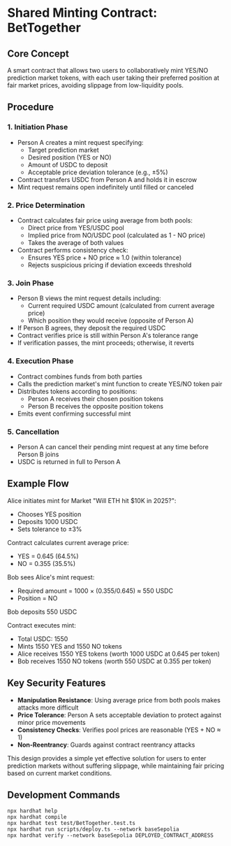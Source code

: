 # Shared Minting Contract: BetTogether

## Core Concept

A smart contract that allows two users to collaboratively mint YES/NO prediction market tokens, with each user taking their preferred position at fair market prices, avoiding slippage from low-liquidity pools.

## Procedure

### 1. Initiation Phase

- Person A creates a mint request specifying:
  - Target prediction market
  - Desired position (YES or NO)
  - Amount of USDC to deposit
  - Acceptable price deviation tolerance (e.g., ±5%)
- Contract transfers USDC from Person A and holds it in escrow
- Mint request remains open indefinitely until filled or canceled

### 2. Price Determination

- Contract calculates fair price using average from both pools:
  - Direct price from YES/USDC pool
  - Implied price from NO/USDC pool (calculated as 1 - NO price)
  - Takes the average of both values
- Contract performs consistency check:
  - Ensures YES price + NO price ≈ 1.0 (within tolerance)
  - Rejects suspicious pricing if deviation exceeds threshold

### 3. Join Phase

- Person B views the mint request details including:
  - Current required USDC amount (calculated from current average price)
  - Which position they would receive (opposite of Person A)
- If Person B agrees, they deposit the required USDC
- Contract verifies price is still within Person A's tolerance range
- If verification passes, the mint proceeds; otherwise, it reverts

### 4. Execution Phase

- Contract combines funds from both parties
- Calls the prediction market's mint function to create YES/NO token pair
- Distributes tokens according to positions:
  - Person A receives their chosen position tokens
  - Person B receives the opposite position tokens
- Emits event confirming successful mint

### 5. Cancellation

- Person A can cancel their pending mint request at any time before Person B joins
- USDC is returned in full to Person A

## Example Flow

Alice initiates mint for Market "Will ETH hit $10K in 2025?":
- Chooses YES position
- Deposits 1000 USDC
- Sets tolerance to ±3%

Contract calculates current average price:
- YES = 0.645 (64.5%)
- NO = 0.355 (35.5%)

Bob sees Alice's mint request:
- Required amount = 1000 × (0.355/0.645) ≈ 550 USDC
- Position = NO

Bob deposits 550 USDC

Contract executes mint:
- Total USDC: 1550
- Mints 1550 YES and 1550 NO tokens
- Alice receives 1550 YES tokens (worth 1000 USDC at 0.645 per token)
- Bob receives 1550 NO tokens (worth 550 USDC at 0.355 per token)

## Key Security Features

- **Manipulation Resistance**: Using average price from both pools makes attacks more difficult
- **Price Tolerance**: Person A sets acceptable deviation to protect against minor price movements
- **Consistency Checks**: Verifies pool prices are reasonable (YES + NO ≈ 1)
- **Non-Reentrancy**: Guards against contract reentrancy attacks

This design provides a simple yet effective solution for users to enter prediction markets without suffering slippage, while maintaining fair pricing based on current market conditions.

## Development Commands

```shell
npx hardhat help
npx hardhat compile
npx hardhat test test/BetTogether.test.ts
npx hardhat run scripts/deploy.ts --network baseSepolia
npx hardhat verify --network baseSepolia DEPLOYED_CONTRACT_ADDRESS
```